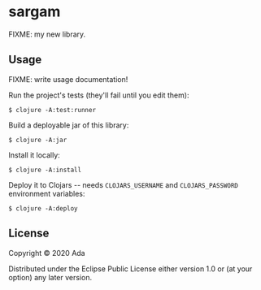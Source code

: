# sargam

FIXME: my new library.

## Usage

FIXME: write usage documentation!

Run the project's tests (they'll fail until you edit them):

    $ clojure -A:test:runner

Build a deployable jar of this library:

    $ clojure -A:jar

Install it locally:

    $ clojure -A:install

Deploy it to Clojars -- needs `CLOJARS_USERNAME` and `CLOJARS_PASSWORD` environment variables:

    $ clojure -A:deploy

## License

Copyright © 2020 Ada

Distributed under the Eclipse Public License either version 1.0 or (at
your option) any later version.
